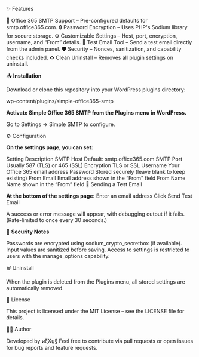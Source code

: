 ✨ Features

📧 Office 365 SMTP Support – Pre-configured defaults for smtp.office365.com.
🔒 Password Encryption – Uses PHP's Sodium library for secure storage.
⚙ Customizable Settings – Host, port, encryption, username, and “From” details.
🧪 Test Email Tool – Send a test email directly from the admin panel.
🛡 Security – Nonces, sanitization, and capability checks included.
♻ Clean Uninstall – Removes all plugin settings on uninstall.

📥 **Installation**

Download or clone this repository into your WordPress plugins directory:

wp-content/plugins/simple-office365-smtp

**Activate Simple Office 365 SMTP from the Plugins menu in WordPress.**

Go to Settings → Simple SMTP to configure.

⚙ Configuration

**On the settings page, you can set:**

Setting	Description
SMTP Host	Default: smtp.office365.com
SMTP Port	Usually 587 (TLS) or 465 (SSL)
Encryption	TLS or SSL
Username	Your Office 365 email address
Password	Stored securely (leave blank to keep existing)
From Email	Email address shown in the “From” field
From Name	Name shown in the “From” field
🧪 Sending a Test Email

**At the bottom of the settings page:**
Enter an email address
Click Send Test Email

A success or error message will appear, with debugging output if it fails.
(Rate-limited to once every 30 seconds.)

🔐 **Security Notes**

Passwords are encrypted using sodium_crypto_secretbox (if available).
Input values are sanitized before saving.
Access to settings is restricted to users with the manage_options capability.

🗑 Uninstall

When the plugin is deleted from the Plugins menu, all stored settings are automatically removed.

📄 License

This project is licensed under the MIT License – see the LICENSE file for details.

👨‍💻 Author

Developed by ᴎξXṵ§
Feel free to contribute via pull requests or open issues for bug reports and feature requests.
